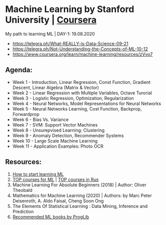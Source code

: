 # Machine Learning by Stanford University | [Coursera](https://www.coursera.org/learn/machine-learning)
My path to learning ML | DAY-1: 19.08.2020

- https://telegra.ph/What-REALLY-is-Data-Science-09-21
- https://telegra.ph/Not-Understanding-the-Concepts-of-ML-10-12
- https://www.coursera.org/learn/machine-learning/resources/zVvo7


## Agenda:
- Week 1 - Introduction, Linear Regression, Const Function, Gradient Descent, Linear Algebra (Matrix & Vector)
- Week 2 - Linear Regression with Multiple Variables, Octave Turorial
- Week 3 - Logistic Regression, Optimization, Regularization
- Week 4 - Neural Networks, Model Representations for Neural Networks
- Week 5 - Neural Networks Learning, Cost Function, Backprop, Forwardprop
- Week 6 - Bias Vs. Variance
- Week 7 - SVM: Support Vector Machines
- Week 8 - Unsurepvised Learning: Clustering
- Week 9 - Anomaly Detection, Recommender Systems
- Week 10 - Large Scale Machine Learning
- Week 11 - Application Examples: Photo OCR

## Resources:
1. [How to start learning ML](https://www.geeksforgeeks.org/how-to-start-learning-machine-learning/)
2. [TOP courses for ML](https://www.learndatasci.com/best-machine-learning-courses) | [TOP courses in Rus](https://pythonist.ru/samye-luchshie-resursy-dlya-izucheniya-ml-i-ai/)
3. Machine Learning For Absolute Beginners (2018) | Author: Oliver Theobald
4. Mathematics for Machine Learning (2020) | Authors: by Marc Peter Deisenroth, A. Aldo Faisal, Cheng Soon Ong
5. The Elements Of Statistical Learning : Data Mining, Inference and Prediction 
6. [Recommended ML books by ProgLib](https://vk.com/wall-54530371_102437)

